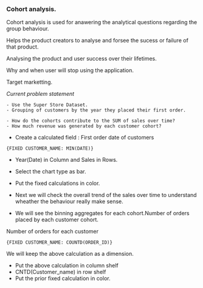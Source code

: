 ### Cohort analysis.

Cohort analysis is used for anawering the analytical questions regarding the group behaviour.

Helps the product creators to analyse and forsee the sucess or failure of that product.

Analysing the product and user success over their lifetimes.

Why and when user will stop using the application.

Target marketting.

*Current problem statement*
```
- Use the Super Store Dataset.
- Grouping of customers by the year they placed their first order.

- How do the cohorts contribute to the SUM of sales over time?
- How much revenue was generated by each customer cohort?
```

- Create a calculated field : First order date of customers

```
{FIXED CUSTOMER_NAME: MIN(DATE)}
```

- Year(Date) in Column and Sales in Rows.
- Select the chart type as bar.
- Put the fixed calculations in color.

- Next we will check the overall trend of the sales over time to understand wheather the behaviour really make sense.

- We will see the binning aggregates for each cohort.Number of orders placed by each customer cohort.

Number of orders for each customer
```
{FIXED CUSTOMER_NAME: COUNTD(ORDER_ID)}
```
We will keep the above calculation as a dimension.

- Put the above calculation in column shelf
- CNTD(Customer_name) in row shelf
- Put the prior fixed calculation in color.

